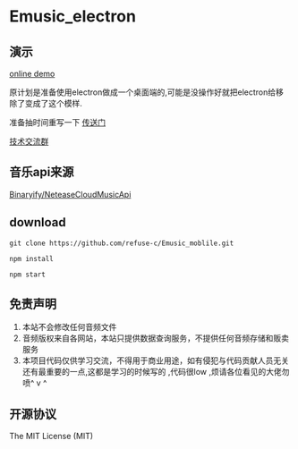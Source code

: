 # Emusic_electron

## 演示

[online demo](http:164.155.70.80/pc)

原计划是准备使用electron做成一个桌面端的,可能是没操作好就把electron给移除了变成了这个模样.

准备抽时间重写一下 [传送门](https://github.com/refuse-c/Emusic_pc.git)


[技术交流群](https://jq.qq.com/?_wv=1027&k=9nTPn8B7)


## 音乐api来源
[Binaryify/NeteaseCloudMusicApi](https://github.com/Binaryify/NeteaseCloudMusicApi)


 ## download
 ```
 git clone https://github.com/refuse-c/Emusic_moblile.git

 npm install 
 
 npm start
 ```
 
 ## 免责声明

1. 本站不会修改任何音频文件
2. 音频版权来自各网站，本站只提供数据查询服务，不提供任何音频存储和贩卖服务
3. 本项目代码仅供学习交流，不得用于商业用途，如有侵犯与代码贡献人员无关
还有最重要的一点,这都是学习的时候写的 ,代码很low ,烦请各位看见的大佬勿喷^ v ^

## 开源协议

The MIT License (MIT)
